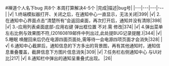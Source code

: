 #禅道个人名下bug 共8个 本周打算解决4-5个
|完成|描述|bug号|
|---|---|---|---|
|√| 1.终端模拟器打开、关闭之后，在通知中心一直显示，无法关闭|399|
|√| 2.在通知中心界面点击“清楚所有”会返回桌面，再次打开后，通知并没有清除|398|
|√| 3.-应用列表桌面底部-应用右键 弹出框位置 不对.需 修改|374|
|√| 4.弹出菜单 左右比例与效果图不符,(20160819邮件中列出过,此处提BUG记录提醒.)|344|
|√| 5.睡眠 唤醒回来后仍在电源四面页面处,需等待一会电源四项页面才会消失|328|
|√| 6.通知中心截屏后，通知信息的下方多出的背景图，再有其他通知时，通知信息重叠覆盖，截屏信息下方图片信息消失|309|
|√| 7.任务栏右侧通知中心 与UI对比|217|
|√| 8.通知栏中弹出的通知呈重叠式出现。 |26|

      
